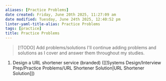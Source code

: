```yaml
---
aliases: [Practice Problems]
date created: Friday, June 20th 2025, 11:27:09 am
date modified: Tuesday, June 24th 2025, 12:40:52 pm
linter-yaml-title-alias: Practice Problems
tags: [practice]
title: Practice Problems
---
```


> [!TODO] Add problems/solutions
> I'll continue adding problems and solutions as I cover and answer them throughout my studies.

1. Design a URL shortener service (branded) ([[Systems Design/Interview Prep/Practice Problems/URL Shortener Solution|URL Shortener Solution]])
